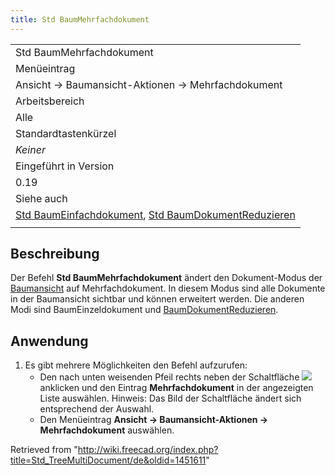 ```yaml
---
title: Std BaumMehrfachdokument
---
```


|                                                                                                                                                                             |
| --------------------------------------------------------------------------------------------------------------------------------------------------------------------------- |
| Std BaumMehrfachdokument                                                                                                                                                    |
| Menüeintrag                                                                                                                                                                 |
| Ansicht → Baumansicht-Aktionen → Mehrfachdokument                                                                                                                           |
| Arbeitsbereich                                                                                                                                                              |
| Alle                                                                                                                                                                        |
| Standardtastenkürzel                                                                                                                                                        |
| _Keiner_                                                                                                                                                                    |
| Eingeführt in Version                                                                                                                                                       |
| 0.19                                                                                                                                                                        |
| Siehe auch                                                                                                                                                                  |
| [Std BaumEinfachdokument](/Std_TreeSingleDocument/de "Std TreeSingleDocument/de"), [Std BaumDokumentReduzieren](/Std_TreeCollapseDocument/de "Std TreeCollapseDocument/de") |
|                                                                                                                                                                             |

## Beschreibung

Der Befehl **Std BaumMehrfachdokument** ändert den Dokument-Modus der [Baumansicht](/Tree_view/de "Tree view/de") auf Mehrfachdokument. In diesem Modus sind alle Dokumente in der Baumansicht sichtbar und können erweitert werden. Die anderen Modi sind BaumEinzeldokument und [BaumDokumentReduzieren](/Std_TreeCollapseDocument/de "Std TreeCollapseDocument/de").

## Anwendung

1. Es gibt mehrere Möglichkeiten den Befehl aufzurufen:
   - Den nach unten weisenden Pfeil rechts neben der Schaltfläche ![](/images/Std_TreeSyncView.svg) anklicken und den Eintrag **Mehrfachdokument** in der angezeigten Liste auswählen. Hinweis: Das Bild der Schaltfläche ändert sich entsprechend der Auswahl.
   - Den Menüeintrag **Ansicht → Baumansicht-Aktionen → Mehrfachdokument** auswählen.

Retrieved from "<http://wiki.freecad.org/index.php?title=Std_TreeMultiDocument/de&oldid=1451611>"
